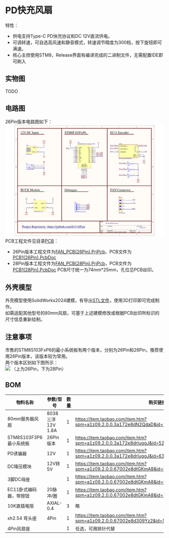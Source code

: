 # PD快充风扇
特性：
- 供电支持Type-C PD快充协议和DC 12V直流供电。
- 可调转速，可自选高风速和静音模式，转速调节精度为300档，按下旋钮即可满速。
- 核心主控使用STM8，Release界面有编译完成的二进制文件，无需配置IDE即可刷入

## 实物图
TODO

## 电路图
26Pin版本电路图如下：  
![](./Images/电路原理图(26Pin).png)
PCB工程文件见目录[PCB](https://github.com/h13-0/Fan/tree/master/PCB)：
- 26Pin版本工程文件为[FAN_PCB(26Pin).PrjPcb](https://github.com/h13-0/Fan/blob/master/PCB/FAN_PCB(26Pin).PrjPcb)，PCB文件为[PCB1(26Pin).PcbDoc](https://github.com/h13-0/Fan/blob/master/PCB/PCB1(26Pin).PcbDoc)
- 28Pin版本工程文件为[FAN_PCB(28Pin).PrjPcb](https://github.com/h13-0/Fan/blob/master/PCB/FAN_PCB(28Pin).PrjPcb)，PCB文件为[PCB1(28Pin).PcbDoc](https://github.com/h13-0/Fan/blob/master/PCB/PCB1(28Pin).PcbDoc)
PCB尺寸统一为74mm\*25mm，孔位见PCB丝印。

## 外壳模型
外壳模型使用SolidWorks2024建模，有导出[STL文件](./Shell/外壳.STL)，使用3D打印即可完成制作。  
如需适配其他型号的80mm风扇，可基于上述建模修改或根据PCB丝印所标识的尺寸信息重新绘制。  

## 注意事项
市售的STM8S103FxP6的最小系统板有两个版本，分别为26Pin和28Pin，推荐使用26Pin版本，该版本较为常用。  
两个版本区别如下图所示：  
![](./Images/STM8S103F2F3%20Module区别.jpg)
（上为26Pin，下为28Pin）

## BOM

| 物料名称               | 参数/型号             | 数量 | 购买链接                                                                                         |
| --------------------- | --------------------- | ---- | ----------------------------------------------------------------------------------------------- |
| 80mm服务器风扇         | 8038 三洋 12V 1.8A    | 1    | https://item.taobao.com/item.htm?spm=a1z09.2.0.0.3a172e8dN2QdaD&id=12923471278&_u=a2ncf4788bf0  |
| STM8S103F3P6最小系统板 | 26Pin版本             | 1    | https://item.taobao.com/item.htm?spm=a1z09.2.0.0.3a172e8drIuggJ&id=524863693731&_u=a2ncf4783ec0 |
| PD诱骗器               | 12V                  | 1    | https://item.taobao.com/item.htm?spm=a1z09.2.0.0.3a172e8drIuggJ&id=639940641909&_u=a2ncf478ed00 |
| DC降压模块             | 12V转5V               | 1    | https://item.taobao.com/item.htm?spm=a1z09.2.0.0.67002e8dtGKmA8&id=560178970252&_u=a2ncf478929c |
| 3脚DC母座              |                      | 1    | https://item.taobao.com/item.htm?spm=a1z09.2.0.0.67002e8dtGKmA8&id=521786520463&_u=a2ncf478625b |
| EC11卧式编码器，带按钮  | 20脉冲/圈             | 1    | https://item.taobao.com/item.htm?spm=a1z09.2.0.0.67002e8dtGKmA8&id=7872903968&_u=a2ncf478e268   |
| 10K直插电阻            | AXIAL-0.4            | 3    | 略                                                                                              |
| xh2.54 弯头座          | 4Pin                 | 1    | https://item.taobao.com/item.htm?spm=a1z09.2.0.0.67002e8d309Yz2&id=587341434964&_u=a2ncf478175b |
| 4Pin风扇座             |                      | 1    | 任选，可用排针代替                                                                               |

